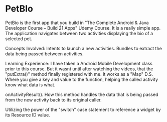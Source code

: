 # PetBIo
PetBio is the first app that you build in "The Complete Android & Java Developer Course – Build 21 Apps" Udemy Course. 
It is a really simple app. The application navigates between two activities displaying the bio of a selected pet.

Concepts Involved:
Intents to launch a new activities.
Bundles to extract the data being passed between activities. 

Learning Experience:
I have taken a Android Mobile Development class prior to this course. But it wasnt until after watching the videos, that the "putExtra()" method finally registered with me. It works as a "Map" D.S. Where you give a key and value to the function, helping the called activity know what data is what. 

onActivityResult(). How this method handles the data that is being passed from the new activity back to its original caller. 

Utilizing the power of the "switch" case statement to reference a widget by its Resource ID value.

